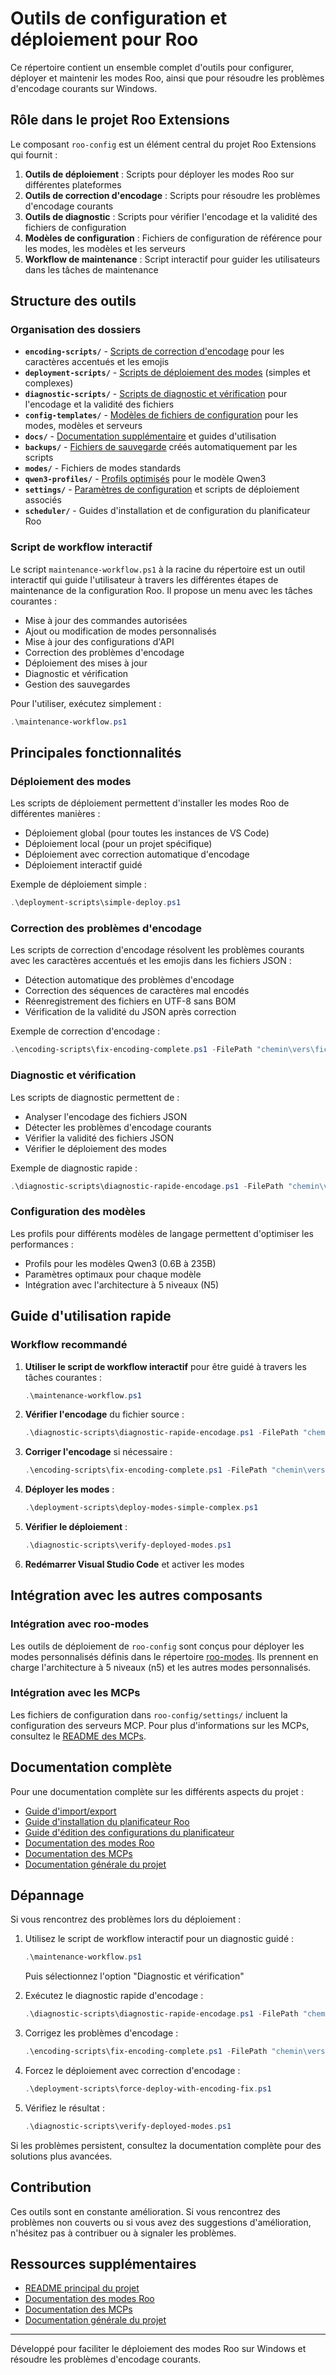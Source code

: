 ﻿# Outils de configuration et déploiement pour Roo

Ce répertoire contient un ensemble complet d'outils pour configurer, déployer et maintenir les modes Roo, ainsi que pour résoudre les problèmes d'encodage courants sur Windows.

## Rôle dans le projet Roo Extensions

Le composant `roo-config` est un élément central du projet Roo Extensions qui fournit :

1. **Outils de déploiement** : Scripts pour déployer les modes Roo sur différentes plateformes
2. **Outils de correction d'encodage** : Scripts pour résoudre les problèmes d'encodage courants
3. **Outils de diagnostic** : Scripts pour vérifier l'encodage et la validité des fichiers de configuration
4. **Modèles de configuration** : Fichiers de configuration de référence pour les modes, les modèles et les serveurs
5. **Workflow de maintenance** : Script interactif pour guider les utilisateurs dans les tâches de maintenance

## Structure des outils

### Organisation des dossiers

- **`encoding-scripts/`** - [Scripts de correction d'encodage](encoding-scripts/README.md) pour les caractères accentués et les emojis
- **`deployment-scripts/`** - [Scripts de déploiement des modes](deployment-scripts/README.md) (simples et complexes)
- **`diagnostic-scripts/`** - [Scripts de diagnostic et vérification](diagnostic-scripts/README.md) pour l'encodage et la validité des fichiers
- **`config-templates/`** - [Modèles de fichiers de configuration](config-templates/README.md) pour les modes, modèles et serveurs
- **`docs/`** - [Documentation supplémentaire](docs/README.md) et guides d'utilisation
- **`backups/`** - [Fichiers de sauvegarde](backups/README.md) créés automatiquement par les scripts
- **`modes/`** - Fichiers de modes standards
- **`qwen3-profiles/`** - [Profils optimisés](qwen3-profiles/README.md) pour le modèle Qwen3
- **`settings/`** - [Paramètres de configuration](settings/README.md) et scripts de déploiement associés
- **`scheduler/`** - Guides d'installation et de configuration du planificateur Roo

### Script de workflow interactif

Le script `maintenance-workflow.ps1` à la racine du répertoire est un outil interactif qui guide l'utilisateur à travers les différentes étapes de maintenance de la configuration Roo. Il propose un menu avec les tâches courantes :

- Mise à jour des commandes autorisées
- Ajout ou modification de modes personnalisés
- Mise à jour des configurations d'API
- Correction des problèmes d'encodage
- Déploiement des mises à jour
- Diagnostic et vérification
- Gestion des sauvegardes

Pour l'utiliser, exécutez simplement :
```powershell
.\maintenance-workflow.ps1
```

## Principales fonctionnalités

### Déploiement des modes

Les scripts de déploiement permettent d'installer les modes Roo de différentes manières :
- Déploiement global (pour toutes les instances de VS Code)
- Déploiement local (pour un projet spécifique)
- Déploiement avec correction automatique d'encodage
- Déploiement interactif guidé

Exemple de déploiement simple :
```powershell
.\deployment-scripts\simple-deploy.ps1
```

### Correction des problèmes d'encodage

Les scripts de correction d'encodage résolvent les problèmes courants avec les caractères accentués et les emojis dans les fichiers JSON :
- Détection automatique des problèmes d'encodage
- Correction des séquences de caractères mal encodés
- Réenregistrement des fichiers en UTF-8 sans BOM
- Vérification de la validité du JSON après correction

Exemple de correction d'encodage :
```powershell
.\encoding-scripts\fix-encoding-complete.ps1 -FilePath "chemin\vers\fichier.json"
```

### Diagnostic et vérification

Les scripts de diagnostic permettent de :
- Analyser l'encodage des fichiers JSON
- Détecter les problèmes d'encodage courants
- Vérifier la validité des fichiers JSON
- Vérifier le déploiement des modes

Exemple de diagnostic rapide :
```powershell
.\diagnostic-scripts\diagnostic-rapide-encodage.ps1 -FilePath "chemin\vers\fichier.json"
```

### Configuration des modèles

Les profils pour différents modèles de langage permettent d'optimiser les performances :
- Profils pour les modèles Qwen3 (0.6B à 235B)
- Paramètres optimaux pour chaque modèle
- Intégration avec l'architecture à 5 niveaux (N5)

## Guide d'utilisation rapide

### Workflow recommandé

1. **Utiliser le script de workflow interactif** pour être guidé à travers les tâches courantes :
   ```powershell
   .\maintenance-workflow.ps1
   ```

2. **Vérifier l'encodage** du fichier source :
   ```powershell
   .\diagnostic-scripts\diagnostic-rapide-encodage.ps1 -FilePath "chemin\vers\fichier.json"
   ```

3. **Corriger l'encodage** si nécessaire :
   ```powershell
   .\encoding-scripts\fix-encoding-complete.ps1 -FilePath "chemin\vers\fichier.json"
   ```

4. **Déployer les modes** :
   ```powershell
   .\deployment-scripts\deploy-modes-simple-complex.ps1
   ```

5. **Vérifier le déploiement** :
   ```powershell
   .\diagnostic-scripts\verify-deployed-modes.ps1
   ```

6. **Redémarrer Visual Studio Code** et activer les modes

## Intégration avec les autres composants

### Intégration avec roo-modes

Les outils de déploiement de `roo-config` sont conçus pour déployer les modes personnalisés définis dans le répertoire [roo-modes](../roo-modes/README.md). Ils prennent en charge l'architecture à 5 niveaux (n5) et les autres modes personnalisés.

### Intégration avec les MCPs

Les fichiers de configuration dans `roo-config/settings/` incluent la configuration des serveurs MCP. Pour plus d'informations sur les MCPs, consultez le [README des MCPs](../mcps/README.md).

## Documentation complète

Pour une documentation complète sur les différents aspects du projet :

- [Guide d'import/export](docs/guide-import-export.md)
- [Guide d'installation du planificateur Roo](scheduler/Guide_Installation_Roo_Scheduler.md)
- [Guide d'édition des configurations du planificateur](scheduler/Guide_Edition_Directe_Configurations_Roo_Scheduler.md)
- [Documentation des modes Roo](../roo-modes/README.md)
- [Documentation des MCPs](../mcps/README.md)
- [Documentation générale du projet](../docs/README.md)

## Dépannage

Si vous rencontrez des problèmes lors du déploiement :

1. Utilisez le script de workflow interactif pour un diagnostic guidé :
   ```powershell
   .\maintenance-workflow.ps1
   ```
   Puis sélectionnez l'option "Diagnostic et vérification"

2. Exécutez le diagnostic rapide d'encodage :
   ```powershell
   .\diagnostic-scripts\diagnostic-rapide-encodage.ps1 -FilePath "chemin\vers\fichier.json"
   ```

3. Corrigez les problèmes d'encodage :
   ```powershell
   .\encoding-scripts\fix-encoding-complete.ps1 -FilePath "chemin\vers\fichier.json"
   ```

4. Forcez le déploiement avec correction d'encodage :
   ```powershell
   .\deployment-scripts\force-deploy-with-encoding-fix.ps1
   ```

5. Vérifiez le résultat :
   ```powershell
   .\diagnostic-scripts\verify-deployed-modes.ps1
   ```

Si les problèmes persistent, consultez la documentation complète pour des solutions plus avancées.

## Contribution

Ces outils sont en constante amélioration. Si vous rencontrez des problèmes non couverts ou si vous avez des suggestions d'amélioration, n'hésitez pas à contribuer ou à signaler les problèmes.

## Ressources supplémentaires

- [README principal du projet](../README.md)
- [Documentation des modes Roo](../roo-modes/README.md)
- [Documentation des MCPs](../mcps/README.md)
- [Documentation générale du projet](../docs/README.md)

---

Développé pour faciliter le déploiement des modes Roo sur Windows et résoudre les problèmes d'encodage courants.
